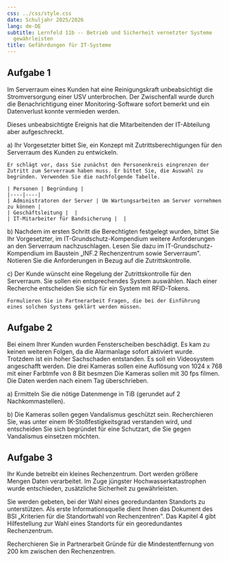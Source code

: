 ```yaml
---
css: ../css/style.css
date: Schuljahr 2025/2026
lang: de-DE
subtitle: Lernfeld 11b -- Betrieb und Sicherheit vernetzter Systeme
  gewährleisten
title: Gefährdungen für IT-Systeme
---
```


## Aufgabe 1

Im Serverraum eines Kunden hat eine Reinigungskraft unbeabsichtigt die
Stromversorgung einer USV unterbrochen. Der Zwischenfall wurde durch die
Benachrichtigung einer Monitoring-Software sofort bemerkt und ein
Datenverlust konnte vermieden werden.

Dieses unbeabsichtigte Ereignis hat die Mitarbeitenden der IT-Abteilung
aber aufgeschreckt.

a)  Ihr Vorgesetzter bittet Sie, ein Konzept mit Zutrittsberechtigungen
    für den Serverraum des Kunden zu entwickeln.

    Er schlägt vor, dass Sie zunächst den Personenkreis eingrenzen der
    Zutritt zum Serverraum haben muss. Er bittet Sie, die Auswahl zu
    begründen. Verwenden Sie die nachfolgende Tabelle.

    | Personen | Begründung |
    |----|----|
    | Administratoren der Server | Um Wartungsarbeiten am Server vornehmen zu können |
    | Geschäftsleitung |  |
    | IT-Mitarbeiter für Bandsicherung |  |

<!-- -->

b)  Nachdem im ersten Schritt die Berechtigten festgelegt wurden, bittet
    Sie Ihr Vorgesetzter, im IT-Grundschutz-Kompendium weitere
    Anforderungen an den Serverraum nachzuschlagen. Lesen Sie dazu im
    IT-Grundschutz-Kompendium im Baustein „INF.2 Rechenzentrum sowie
    Serverraum". Notieren Sie die Anforderungen in Bezug auf die
    Zutrittskontrolle.

<!-- -->

c)  Der Kunde wünscht eine Regelung der Zutrittskontrolle für den
    Serverraum. Sie sollen ein entsprechendes System auswählen. Nach
    einer Recherche entscheiden Sie sich für ein System mit RFID-Tokens.

    Formulieren Sie in Partnerarbeit Fragen, die bei der Einführung
    eines solchen Systems geklärt werden müssen.

## Aufgabe 2

Bei einem Ihrer Kunden wurden Fensterscheiben beschädigt. Es kam zu
keinen weiteren Folgen, da die Alarmanlage sofort aktiviert wurde.
Trotzdem ist ein hoher Sachschaden entstanden. Es soll ein Videosystem
angeschafft werden. Die drei Kameras sollen eine Auflösung von 1024 x
768 mit einer Farbtmfe von 8 Bit besmzen Die Kameras sollen mit 30 fps
filmen. Die Daten werden nach einem Tag überschrieben.

a)  Ermitteln Sie die nötige Datenmenge in TiB (gerundet auf 2
    Nachkommastellen).

<!-- -->

b)  Die Kameras sollen gegen Vandalismus geschützt sein. Recherchieren
    Sie, was unter einem IK-Stoßfestigkeitsgrad verstanden wird, und
    entscheiden Sie sich begründet für eine Schutzart, die Sie gegen
    Vandalismus einsetzen möchten.

## Aufgabe 3

Ihr Kunde betreibt ein kleines Rechenzentrum. Dort werden größere Mengen
Daten verarbeitet. Im Zuge jüngster Hochwasserkatastrophen wurde
entschieden, zusätzliche Sicherheit zu gewährleisten.

Sie werden gebeten, bei der Wahl eines georedundanten Standorts zu
unterstützen. Als erste Informationsquelle dient Ihnen das Dokument des
BSI „Kriterien für die Standortwahl von Rechenzentren". Das Kapitel 4
gibt Hilfestellung zur Wahl eines Standorts für ein georedundantes
Rechenzentrum.

Recherchieren Sie in Partnerarbeit Gründe für die Mindestentfernung von
200 km zwischen den Rechenzentren.
